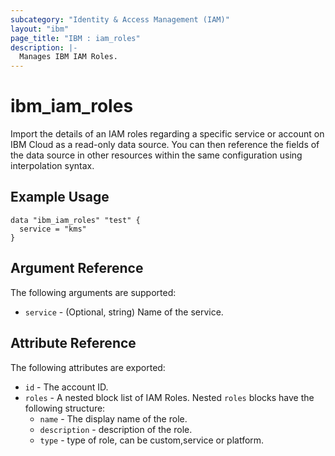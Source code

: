 ```yaml
---
subcategory: "Identity & Access Management (IAM)"
layout: "ibm"
page_title: "IBM : iam_roles"
description: |-
  Manages IBM IAM Roles.
---
```


# ibm\_iam_roles

Import the details of an IAM roles regarding a specific service or account on IBM Cloud as a read-only data source. You can then reference the fields of the data source in other resources within the same configuration using interpolation syntax.

## Example Usage

```hcl
data "ibm_iam_roles" "test" {
  service = "kms"
}
```

## Argument Reference

The following arguments are supported:

* `service` - (Optional, string) Name of the service.

## Attribute Reference

The following attributes are exported:

* `id` - The account ID.
* `roles` - A nested block list of IAM Roles. Nested `roles` blocks have the following structure:
  * `name` - The display name of the role.
  * `description` -  description of the role.
  * `type` -  type of role, can be custom,service or platform.



  
